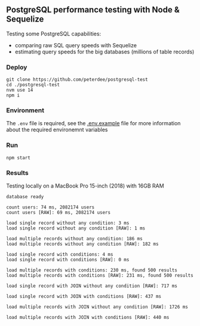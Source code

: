 ## PostgreSQL performance testing with Node & Sequelize

Testing some PostgreSQL capabilities:
- comparing raw SQL query speeds with Sequelize
- estimating query speeds for the big databases (millions of table records)

### Deploy

```shell script
git clone https://github.com/peterdee/postgresql-test
cd ./postgresql-test
nvm use 14
npm i
```

### Environment

The `.env` file is required, see the [.env.example](.env.example) file for more information about the required environemnt variables

### Run

```shell script
npm start
```

### Results

Testing locally on a MacBook Pro 15-inch (2018) with 16GB RAM

```text
database ready

count users: 74 ms, 2082174 users
count users [RAW]: 69 ms, 2082174 users

load single record without any condition: 3 ms
load single record without any condition [RAW]: 1 ms

load multiple records without any condition: 186 ms
load multiple records without any condition [RAW]: 182 ms

load single record with conditions: 4 ms
load single record with conditions [RAW]: 0 ms

load multiple records with conditions: 230 ms, found 500 results
load multiple records with conditions [RAW]: 231 ms, found 500 results

load single record with JOIN without any condition [RAW]: 717 ms

load single record with JOIN with conditions [RAW]: 437 ms

load multiple records with JOIN without any condition [RAW]: 1726 ms

load multiple records with JOIN with conditions [RAW]: 440 ms
```
